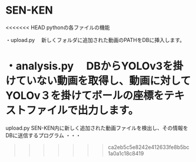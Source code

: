 # SEN-KEN

<<<<<<< HEAD
pythonの各ファイルの機能

・upload.py
　新しくフォルダに追加された動画のPATHをDBに挿入します。

・analysis.py
　DBからYOLOv3を掛けていない動画を取得し、動画に対してYOLOv３を掛けてボールの座標をテキストファイルで出力します。
=======
upload.py
SEN-KEN内に新しく追加された動画ファイルを検出し、その情報をDBに送信するプログラム
・・・
>>>>>>> ca2eb5c5e8242e412633fe8b5bc1a0a1c18c8419
